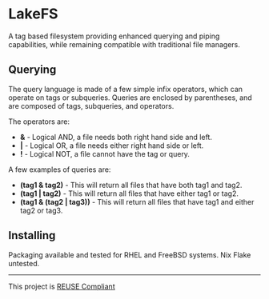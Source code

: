 <!--
SPDX-FileCopyrightText: 2024-2025 Caleb Depatie

SPDX-License-Identifier: CC-BY-4.0
-->

# LakeFS

A tag based filesystem providing enhanced querying and piping capabilities, while remaining compatible with traditional file managers.

## Querying

The query language is made of a few simple infix operators, which can operate on tags or subqueries.
Queries are enclosed by parentheses, and are composed of tags, subqueries, and operators.

The operators are:

- **&** - Logical AND, a file needs both right hand side and left.
- **|** - Logical OR, a file needs either right hand side or left.
- **!** - Logical NOT, a file cannot have the tag or query.

A few examples of queries are:

- **(tag1 & tag2)** - This will return all files that have both tag1 and tag2.
- **(tag1 | tag2)** - This will return all files that have either tag1 or tag2.
- **(tag1 & (tag2 | tag3))** - This will return all files that have tag1 and either tag2 or tag3.

## Installing

Packaging available and tested for RHEL and FreeBSD systems. Nix Flake untested.

---

This project is [REUSE Compliant](https://reuse.software/)
